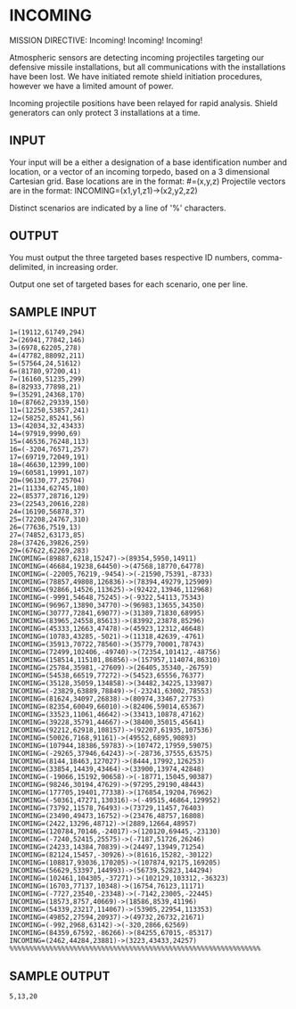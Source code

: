 <!-- RATING: MEDIUM -->
<!-- NAME:  INCOMING -->
<!-- GENERATOR: generate.pl -->
# INCOMING

MISSION DIRECTIVE: Incoming! Incoming! Incoming!

Atmospheric sensors are detecting incoming projectiles targeting our defensive missile installations, but all communications with the installations have been lost. We have initiated remote shield initiation procedures, however we have a limited amount of power.

Incoming projectile positions have been relayed for rapid analysis. Shield generators can only protect 3 installations at a time.

## INPUT
Your input will be a either a designation of a base identification number and location, or a vector of an incoming torpedo, based on a 3 dimensional Cartesian grid.
Base locations are in the format: #=(x,y,z) 
Projectile vectors are in the format: INCOMING=(x1,y1,z1)->(x2,y2,z2)

Distinct scenarios are indicated by a line of '%' characters.


## OUTPUT
You must output the three targeted bases respective ID numbers, comma-delimited, in increasing order.

Output one set of targeted bases for each scenario, one per line.

## SAMPLE INPUT
    1=(19112,61749,294)
    2=(26941,77842,146)
    3=(6978,62205,278)
    4=(47782,88092,211)
    5=(57564,24,51612)
    6=(81780,97200,41)
    7=(16160,51235,299)
    8=(82933,77898,21)
    9=(35291,24368,170)
    10=(87662,29339,150)
    11=(12250,53857,241)
    12=(58252,85241,56)
    13=(42034,32,43433)
    14=(97919,9990,69)
    15=(46536,76248,113)
    16=(-3204,76571,257)
    17=(69719,72049,191)
    18=(46630,12399,100)
    19=(60581,19991,107)
    20=(96130,77,25704)
    21=(11334,62745,180)
    22=(85377,28716,129)
    23=(22543,20616,228)
    24=(16190,56878,37)
    25=(72208,24767,310)
    26=(77636,7519,13)
    27=(74852,63173,85)
    28=(37426,39826,259)
    29=(67622,62269,283)
    INCOMING=(89887,6218,15247)->(89354,5950,14911)
    INCOMING=(46684,19238,64450)->(47568,18770,64778)
    INCOMING=(-22005,76219,-9454)->(-21590,75391,-8733)
    INCOMING=(78857,49808,126836)->(78394,49279,125909)
    INCOMING=(92866,14526,113625)->(92422,13946,112968)
    INCOMING=(-9991,54648,75245)->(-9322,54113,75343)
    INCOMING=(96967,13890,34770)->(96983,13655,34350)
    INCOMING=(30777,72841,69077)->(31389,71830,68995)
    INCOMING=(83965,24558,85613)->(83992,23878,85296)
    INCOMING=(45333,12663,47478)->(45923,12312,46648)
    INCOMING=(10783,43285,-5021)->(11318,42639,-4761)
    INCOMING=(35913,70722,78560)->(35779,70001,78743)
    INCOMING=(72499,102406,-49740)->(72354,101412,-48756)
    INCOMING=(158514,115101,86856)->(157957,114074,86310)
    INCOMING=(25784,35981,-27609)->(26405,35340,-26759)
    INCOMING=(54538,66519,77272)->(54523,65556,76377)
    INCOMING=(35128,35059,134858)->(34482,34225,133987)
    INCOMING=(-23829,63889,78849)->(-23241,63002,78553)
    INCOMING=(81624,34097,26838)->(80974,33467,27753)
    INCOMING=(82354,60049,66010)->(82406,59014,65367)
    INCOMING=(33523,11061,46642)->(33413,10878,47162)
    INCOMING=(39228,35791,44667)->(38400,35015,45641)
    INCOMING=(92212,62918,108157)->(92207,61935,107536)
    INCOMING=(50026,7168,91161)->(49552,6895,90893)
    INCOMING=(107944,18386,59783)->(107472,17959,59075)
    INCOMING=(-29265,37946,64243)->(-28736,37555,63575)
    INCOMING=(8144,18463,127027)->(8444,17992,126253)
    INCOMING=(33854,14439,43464)->(33900,13974,42848)
    INCOMING=(-19066,15192,90658)->(-18771,15045,90387)
    INCOMING=(98246,30194,47629)->(97295,29190,48443)
    INCOMING=(177705,19401,77338)->(176854,19204,76962)
    INCOMING=(-50361,47271,130316)->(-49515,46864,129952)
    INCOMING=(73792,11578,76493)->(73729,11457,76403)
    INCOMING=(23490,49473,16752)->(23476,48757,16808)
    INCOMING=(2422,13296,48712)->(2889,12664,48957)
    INCOMING=(120784,70146,-24017)->(120120,69445,-23130)
    INCOMING=(-7240,52415,25575)->(-7187,51726,26246)
    INCOMING=(24233,14384,70839)->(24497,13949,71254)
    INCOMING=(82124,15457,-30926)->(81616,15282,-30122)
    INCOMING=(108817,93036,170205)->(107874,92175,169205)
    INCOMING=(56629,53397,144993)->(56739,52823,144294)
    INCOMING=(102461,104305,-37271)->(102129,103312,-36323)
    INCOMING=(16703,77137,10348)->(16754,76123,11171)
    INCOMING=(-7727,23540,-23348)->(-7142,23005,-22445)
    INCOMING=(18573,8757,40669)->(18586,8539,41196)
    INCOMING=(54339,23217,114067)->(53905,22954,113353)
    INCOMING=(49852,27594,20937)->(49732,26732,21671)
    INCOMING=(-992,2968,63142)->(-320,2866,62569)
    INCOMING=(84359,67592,-86266)->(84255,67015,-85317)
    INCOMING=(2462,44284,23881)->(3223,43433,24257)
    %%%%%%%%%%%%%%%%%%%%%%%%%%%%%%%%%%%%%%%%%%%%%%%%%%%%%%%%%%%%%%%

## SAMPLE OUTPUT
    5,13,20
